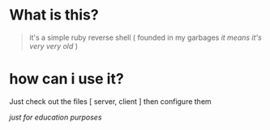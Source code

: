 # What is this?
> it's a simple ruby reverse shell ( founded in my garbages *it means it's very very old* )

# how can i use it?
Just check out the files [ server, client ] then configure them

*just for education purposes*